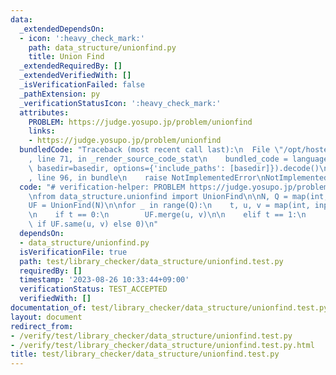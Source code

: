 ```yaml
---
data:
  _extendedDependsOn:
  - icon: ':heavy_check_mark:'
    path: data_structure/unionfind.py
    title: Union Find
  _extendedRequiredBy: []
  _extendedVerifiedWith: []
  _isVerificationFailed: false
  _pathExtension: py
  _verificationStatusIcon: ':heavy_check_mark:'
  attributes:
    PROBLEM: https://judge.yosupo.jp/problem/unionfind
    links:
    - https://judge.yosupo.jp/problem/unionfind
  bundledCode: "Traceback (most recent call last):\n  File \"/opt/hostedtoolcache/PyPy/3.7.13/x64/site-packages/onlinejudge_verify/documentation/build.py\"\
    , line 71, in _render_source_code_stat\n    bundled_code = language.bundle(stat.path,\
    \ basedir=basedir, options={'include_paths': [basedir]}).decode()\n  File \"/opt/hostedtoolcache/PyPy/3.7.13/x64/site-packages/onlinejudge_verify/languages/python.py\"\
    , line 96, in bundle\n    raise NotImplementedError\nNotImplementedError\n"
  code: "# verification-helper: PROBLEM https://judge.yosupo.jp/problem/unionfind\n\
    \nfrom data_structure.unionfind import UnionFind\n\nN, Q = map(int, input().split())\n\
    UF = UnionFind(N)\n\nfor _ in range(Q):\n    t, u, v = map(int, input().split())\n\
    \n    if t == 0:\n        UF.merge(u, v)\n\n    elif t == 1:\n        print(1\
    \ if UF.same(u, v) else 0)\n"
  dependsOn:
  - data_structure/unionfind.py
  isVerificationFile: true
  path: test/library_checker/data_structure/unionfind.test.py
  requiredBy: []
  timestamp: '2023-08-26 10:33:44+09:00'
  verificationStatus: TEST_ACCEPTED
  verifiedWith: []
documentation_of: test/library_checker/data_structure/unionfind.test.py
layout: document
redirect_from:
- /verify/test/library_checker/data_structure/unionfind.test.py
- /verify/test/library_checker/data_structure/unionfind.test.py.html
title: test/library_checker/data_structure/unionfind.test.py
---
```


